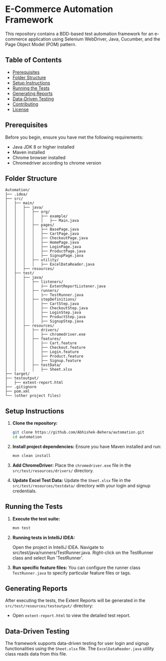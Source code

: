 
# E-Commerce Automation Framework

This repository contains a BDD-based test automation framework for an e-commerce application using Selenium WebDriver, Java, Cucumber, and the Page Object Model (POM) pattern.

## Table of Contents
- [Prerequisites](#prerequisites)
- [Folder Structure](#folder-structure)
- [Setup Instructions](#setup-instructions)
- [Running the Tests](#running-the-tests)
- [Generating Reports](#generating-reports)
- [Data-Driven Testing](#data-driven-testing)
- [Contributing](#contributing)
- [License](#license)

## Prerequisites
Before you begin, ensure you have met the following requirements:
- Java JDK 8 or higher installed
- Maven installed
- Chrome browser installed
- Chromedriver according to chrome version

## Folder Structure
```
Automation/
├── .idea/
├── src/
│   ├── main/
│   │   ├── java/
│   │   │   ├── org/
│   │   │   │   ├── example/
│   │   │   │   │   ├── Main.java
│   │   │   ├── pages/
│   │   │   │   ├── BasePage.java
│   │   │   │   ├── CartPage.java
│   │   │   │   ├── CheckoutPage.java
│   │   │   │   ├── HomePage.java
│   │   │   │   ├── LoginPage.java
│   │   │   │   ├── ProductPage.java
│   │   │   │   ├── SignupPage.java
│   │   │   ├── utility/
│   │   │   │   ├── ExcelDataReader.java
│   │   ├── resources/
│   ├── test/
│   │   ├── java/
│   │   │   ├── listeners/
│   │   │   │   ├── ExtentReportListener.java
│   │   │   ├── runners/
│   │   │   │   ├── TestRunner.java
│   │   │   ├── stepDefinitions/
│   │   │   │   ├── CartStep.java
│   │   │   │   ├── CheckoutStep.java
│   │   │   │   ├── LoginStep.java
│   │   │   │   ├── ProductStep.java
│   │   │   │   ├── SignupStep.java
│   │   ├── resources/
│   │   │   ├── drivers/
│   │   │   │   ├── chromedriver.exe
│   │   │   ├── features/
│   │   │   │   ├── Cart.feature
│   │   │   │   ├── Checkout.feature
│   │   │   │   ├── Login.feature
│   │   │   │   ├── Product.feature
│   │   │   │   ├── Signup.feature
│   │   │   ├── testData/
│   │   │   │   ├── Sheet.xlsx
├── target/
├── testoutput/
│   ├── extent-report.html
├── .gitignore
├── pom.xml
└── (other project files)

```

## Setup Instructions
1. **Clone the repository:**
   ```sh
   git clone https://github.com/Abhishek-Behera/automation.git
   cd automation
   ```

2. **Install project dependencies:**
   Ensure you have Maven installed and run:
   ```sh
   mvn clean install
   ```

3. **Add ChromeDriver:**
   Place the `chromedriver.exe` file in the `src/test/resources/drivers/` directory.

4. **Update Excel Test Data:**
   Update the `Sheet.xlsx` file in the `src/test/resources/testdata/` directory with your login and signup credentials.

## Running the Tests
1. **Execute the test suite:**
   ```sh
   mvn test
   ```
2. **Running tests in IntelliJ IDEA:**
   
   Open the project in IntelliJ IDEA.
   Navigate to src/test/java/runners/TestRunner.java.
   Right-click on the TestRunner class and select Run 'TestRunner'.

4. **Run specific feature files:**
   You can configure the runner class `TestRunner.java` to specify particular feature files or tags.

## Generating Reports
After executing the tests, the Extent Reports will be generated in the `src/test/resources/testoutput/` directory:
- Open `extent-report.html` to view the detailed test report.

## Data-Driven Testing
The framework supports data-driven testing for user login and signup functionalities using the `Sheet.xlsx` file. The `ExcelDataReader.java` utility class reads data from this file.


